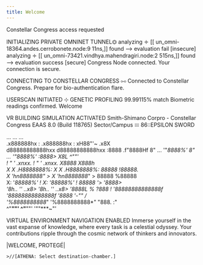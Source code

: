 ```yaml
---
title: Welcome
---
```

Constellar Congress access requested

INITIALIZING PRIVATE OMNINET TUNNEL⏣
analyzing 𐄫 [[ un_omni-18364.andes.cerrobonete.node:9 11ns,]] found --> evaluation fail [insecure]
analyzing 𐄫 [[ un_omni-73421.vindhya.mahendragiri.node:2 515ns,]] found --> evaluation success [secure]
Congress Node connected. Your connection is secure.

CONNECTING TO CONSTELLAR CONGRESS ⧟
Connected to Constellar Congress. Prepare for bio-authentication flare.

USERSCAN INITIATED ⊹
GENETIC PROFILING 99.99115% match
Biometric readings confirmed. Welcome

VR BUILDING SIMULATION ACTIVATED
Smith-Shimano Corpro - Constellar Congress EAAS 8.0 (Build 118765)
Sector/Campus 𐄘 86::EPSILON SWORD

...                ...               ...          
.x888888hx    :    .x888888hx    :    xH88"'~ .x8X    
d88888888888hxx    d88888888888hxx   :8888   .f"8888Hf 
8" ... '"*8888%'   8" ... '"*8888%'  :8888>  X8L  ^""'  
!  "   ' .xnxx.    !  "   ' .xnxx.    X8888  X888h       
X X   .H8888888%:  X X   .H8888888%:  88888  !88888.     
X 'hn8888888*"   > X 'hn8888888*"   > 88888   %88888     
X: '*88888%'     ! X: '*88888%'     ! 88888 '> '8888>    
'8h.. ''     ..x8> '8h.. ''     ..x8> '8888L %  ?888   ! 
'88888888888888f   '88888888888888f   '8888  '-*""   /  
'%8888888888*"     '%8888888888*"      "888.      :"   
  ^"****""'          ^"****""'          '""***~"'     


VIRTUAL ENVIRONMENT NAVIGATION ENABLED 
Immerse yourself in the vast expanse of knowledge, where every task is a celestial odyssey.
Your contributions ripple through the cosmic network of thinkers and innovators.

|WELCOME, PROTEGÉ|
~~~~~~~~~~~~~~~~~~~~~~~~~~~~~~~~
>//[ATHENA: Select destination-chamber.]